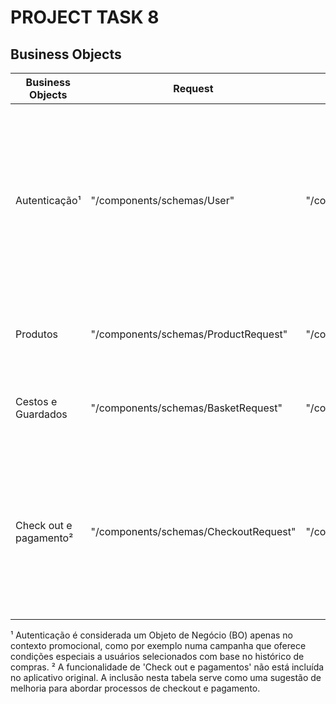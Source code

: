 # PROJECT TASK 8

## Business Objects

| Business Objects       | Request                                 | Responses                                  | Schema (Expanded)                                                                                           |
|------------------------|-----------------------------------------|--------------------------------------------|------------------------------------------------------------------------------------------------------------|
| Autenticação¹          | "/components/schemas/User"              | "/components/schemas/AuthenticationResponse" | `components: { schemas: { Authentication: { type: "object", required: ["username", "password"], properties: { username: { type: "string" }, password: { type: "string" } } }, AuthenticationResponse: { 200: { description: "Successful login" }, 401: { description: "Invalid credentials" }, 404: { description: "User not found" }, default: { description: "Unexpected error" } } }` |
| Produtos               | "/components/schemas/ProductRequest"    | "/components/schemas/ProductResponse"       | `components: { schemas: { ProductRequest: { type: "object", properties: { ... } }, ProductResponse: { type: "object", properties: { ... } } }` |
| Cestos e Guardados     | "/components/schemas/BasketRequest"     | "/components/schemas/BasketResponse"        | `components: { schemas: { BasketRequest: { type: "object", properties: { ... } }, BasketResponse: { type: "object", properties: { ... } } }` |
| Check out e pagamento² | "/components/schemas/CheckoutRequest"   | "/components/schemas/PaymentResponse"       | `components: { schemas: { CheckoutRequest: { ... }, PaymentResponse: { 200: { description: "Successful transaction" }, 400: { description: "Invalid request" }, 401: { description: "Unauthorized or invalid payment details" }, 500: { description: "Internal Server Error" }, default: { description: "Unexpected error" } } }` |

¹ Autenticação é considerada um Objeto de Negócio (BO) apenas no contexto promocional, como por exemplo numa campanha que oferece condições especiais a usuários selecionados com base no histórico de compras.
² A funcionalidade de 'Check out e pagamentos' não está incluída no aplicativo original. A inclusão nesta tabela serve como uma sugestão de melhoria para abordar processos de checkout e pagamento.
